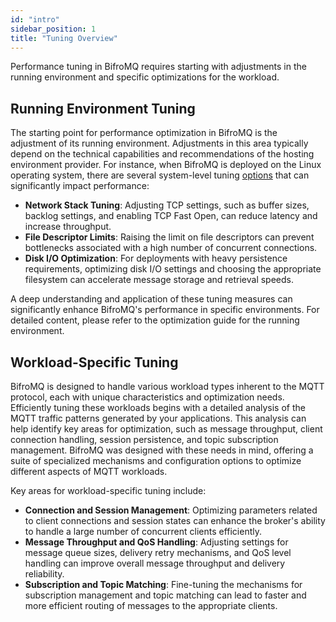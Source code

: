 ```yaml
---
id: "intro"
sidebar_position: 1
title: "Tuning Overview"
---
```


Performance tuning in BifroMQ requires starting with adjustments in the running environment and specific optimizations for the workload.

## Running Environment Tuning

The starting point for performance optimization in BifroMQ is the adjustment of its running environment. Adjustments in this area typically depend on the technical capabilities and recommendations of the hosting environment provider. For instance, when BifroMQ is deployed on the Linux operating system, there are several system-level tuning [options](../tuning/os_tuning_linux.md) that can significantly impact performance:

- **Network Stack Tuning**: Adjusting TCP settings, such as buffer sizes, backlog settings, and enabling TCP Fast Open, can reduce latency and increase throughput.
- **File Descriptor Limits**: Raising the limit on file descriptors can prevent bottlenecks associated with a high number of concurrent connections.
- **Disk I/O Optimization**: For deployments with heavy persistence requirements, optimizing disk I/O settings and choosing the appropriate filesystem can accelerate message storage and retrieval speeds.

A deep understanding and application of these tuning measures can significantly enhance BifroMQ's performance in specific environments. For detailed content, please refer to the optimization guide for the running environment.

## Workload-Specific Tuning

BifroMQ is designed to handle various workload types inherent to the MQTT protocol, each with unique characteristics and optimization needs. Efficiently tuning these workloads begins with a detailed analysis of the MQTT traffic patterns generated by your applications. This analysis can help identify key areas for optimization, such as message throughput, client connection handling, session persistence, and topic subscription management. BifroMQ was designed with these needs in mind, offering a suite of specialized mechanisms and configuration options to optimize different aspects of MQTT workloads.

Key areas for workload-specific tuning include:

- **Connection and Session Management**: Optimizing parameters related to client connections and session states can enhance the broker's ability to handle a large number of concurrent clients efficiently.
- **Message Throughput and QoS Handling**: Adjusting settings for message queue sizes, delivery retry mechanisms, and QoS level handling can improve overall message throughput and delivery reliability.
- **Subscription and Topic Matching**: Fine-tuning the mechanisms for subscription management and topic matching can lead to faster and more efficient routing of messages to the appropriate clients.
